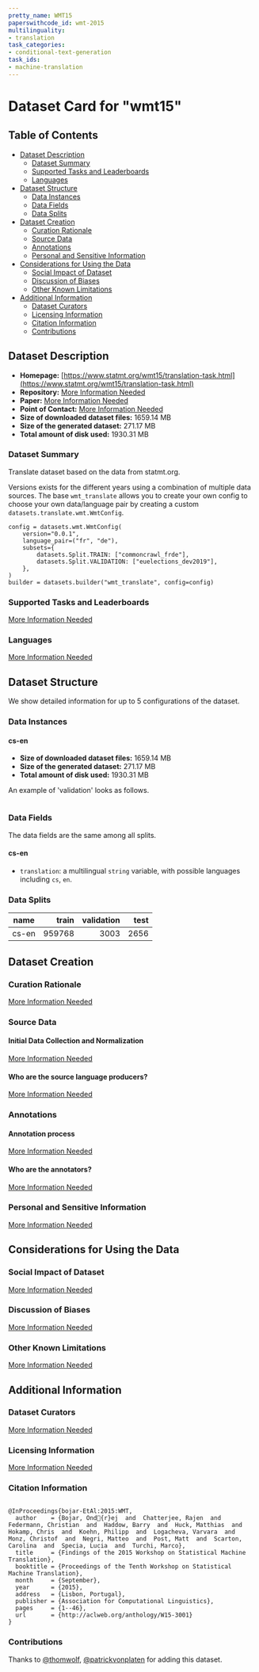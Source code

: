```yaml
---
pretty_name: WMT15
paperswithcode_id: wmt-2015
multilinguality:
- translation
task_categories:
- conditional-text-generation
task_ids:
- machine-translation
---
```


# Dataset Card for "wmt15"

## Table of Contents
- [Dataset Description](#dataset-description)
  - [Dataset Summary](#dataset-summary)
  - [Supported Tasks and Leaderboards](#supported-tasks-and-leaderboards)
  - [Languages](#languages)
- [Dataset Structure](#dataset-structure)
  - [Data Instances](#data-instances)
  - [Data Fields](#data-fields)
  - [Data Splits](#data-splits)
- [Dataset Creation](#dataset-creation)
  - [Curation Rationale](#curation-rationale)
  - [Source Data](#source-data)
  - [Annotations](#annotations)
  - [Personal and Sensitive Information](#personal-and-sensitive-information)
- [Considerations for Using the Data](#considerations-for-using-the-data)
  - [Social Impact of Dataset](#social-impact-of-dataset)
  - [Discussion of Biases](#discussion-of-biases)
  - [Other Known Limitations](#other-known-limitations)
- [Additional Information](#additional-information)
  - [Dataset Curators](#dataset-curators)
  - [Licensing Information](#licensing-information)
  - [Citation Information](#citation-information)
  - [Contributions](#contributions)

## Dataset Description

- **Homepage:** [https://www.statmt.org/wmt15/translation-task.html](https://www.statmt.org/wmt15/translation-task.html)
- **Repository:** [More Information Needed](https://github.com/huggingface/datasets/blob/master/CONTRIBUTING.md#how-to-contribute-to-the-dataset-cards)
- **Paper:** [More Information Needed](https://github.com/huggingface/datasets/blob/master/CONTRIBUTING.md#how-to-contribute-to-the-dataset-cards)
- **Point of Contact:** [More Information Needed](https://github.com/huggingface/datasets/blob/master/CONTRIBUTING.md#how-to-contribute-to-the-dataset-cards)
- **Size of downloaded dataset files:** 1659.14 MB
- **Size of the generated dataset:** 271.17 MB
- **Total amount of disk used:** 1930.31 MB

### Dataset Summary

Translate dataset based on the data from statmt.org.

Versions exists for the different years using a combination of multiple data
sources. The base `wmt_translate` allows you to create your own config to choose
your own data/language pair by creating a custom `datasets.translate.wmt.WmtConfig`.

```
config = datasets.wmt.WmtConfig(
    version="0.0.1",
    language_pair=("fr", "de"),
    subsets={
        datasets.Split.TRAIN: ["commoncrawl_frde"],
        datasets.Split.VALIDATION: ["euelections_dev2019"],
    },
)
builder = datasets.builder("wmt_translate", config=config)
```

### Supported Tasks and Leaderboards

[More Information Needed](https://github.com/huggingface/datasets/blob/master/CONTRIBUTING.md#how-to-contribute-to-the-dataset-cards)

### Languages

[More Information Needed](https://github.com/huggingface/datasets/blob/master/CONTRIBUTING.md#how-to-contribute-to-the-dataset-cards)

## Dataset Structure

We show detailed information for up to 5 configurations of the dataset.

### Data Instances

#### cs-en

- **Size of downloaded dataset files:** 1659.14 MB
- **Size of the generated dataset:** 271.17 MB
- **Total amount of disk used:** 1930.31 MB

An example of 'validation' looks as follows.
```

```

### Data Fields

The data fields are the same among all splits.

#### cs-en
- `translation`: a multilingual `string` variable, with possible languages including `cs`, `en`.

### Data Splits

|name |train |validation|test|
|-----|-----:|---------:|---:|
|cs-en|959768|      3003|2656|

## Dataset Creation

### Curation Rationale

[More Information Needed](https://github.com/huggingface/datasets/blob/master/CONTRIBUTING.md#how-to-contribute-to-the-dataset-cards)

### Source Data

#### Initial Data Collection and Normalization

[More Information Needed](https://github.com/huggingface/datasets/blob/master/CONTRIBUTING.md#how-to-contribute-to-the-dataset-cards)

#### Who are the source language producers?

[More Information Needed](https://github.com/huggingface/datasets/blob/master/CONTRIBUTING.md#how-to-contribute-to-the-dataset-cards)

### Annotations

#### Annotation process

[More Information Needed](https://github.com/huggingface/datasets/blob/master/CONTRIBUTING.md#how-to-contribute-to-the-dataset-cards)

#### Who are the annotators?

[More Information Needed](https://github.com/huggingface/datasets/blob/master/CONTRIBUTING.md#how-to-contribute-to-the-dataset-cards)

### Personal and Sensitive Information

[More Information Needed](https://github.com/huggingface/datasets/blob/master/CONTRIBUTING.md#how-to-contribute-to-the-dataset-cards)

## Considerations for Using the Data

### Social Impact of Dataset

[More Information Needed](https://github.com/huggingface/datasets/blob/master/CONTRIBUTING.md#how-to-contribute-to-the-dataset-cards)

### Discussion of Biases

[More Information Needed](https://github.com/huggingface/datasets/blob/master/CONTRIBUTING.md#how-to-contribute-to-the-dataset-cards)

### Other Known Limitations

[More Information Needed](https://github.com/huggingface/datasets/blob/master/CONTRIBUTING.md#how-to-contribute-to-the-dataset-cards)

## Additional Information

### Dataset Curators

[More Information Needed](https://github.com/huggingface/datasets/blob/master/CONTRIBUTING.md#how-to-contribute-to-the-dataset-cards)

### Licensing Information

[More Information Needed](https://github.com/huggingface/datasets/blob/master/CONTRIBUTING.md#how-to-contribute-to-the-dataset-cards)

### Citation Information

```

@InProceedings{bojar-EtAl:2015:WMT,
  author    = {Bojar, Ond{r}ej  and  Chatterjee, Rajen  and  Federmann, Christian  and  Haddow, Barry  and  Huck, Matthias  and  Hokamp, Chris  and  Koehn, Philipp  and  Logacheva, Varvara  and  Monz, Christof  and  Negri, Matteo  and  Post, Matt  and  Scarton, Carolina  and  Specia, Lucia  and  Turchi, Marco},
  title     = {Findings of the 2015 Workshop on Statistical Machine Translation},
  booktitle = {Proceedings of the Tenth Workshop on Statistical Machine Translation},
  month     = {September},
  year      = {2015},
  address   = {Lisbon, Portugal},
  publisher = {Association for Computational Linguistics},
  pages     = {1--46},
  url       = {http://aclweb.org/anthology/W15-3001}
}

```


### Contributions

Thanks to [@thomwolf](https://github.com/thomwolf), [@patrickvonplaten](https://github.com/patrickvonplaten) for adding this dataset.